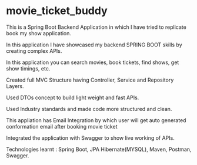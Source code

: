 # movie_ticket_buddy
This is a Spring Boot Backend Application in which I have tried to replicate book my show application.

In this application I have showcased my backend SPRING BOOT skills by creating complex APIs.

In this application you can search movies, book tickets, find shows, get show timings, etc.

Created full MVC Structure having Controller, Service and Repository Layers.

Used DTOs concept to build light weight and fast APIs.

Used Industry standards and made code more structured and clean.

This appliation has Email Integration by which user will get auto generated conformation email after booking movie ticket

Integrated the application with Swagger to show live working of APIs.

Technologies learnt : Spring Boot, JPA Hibernate(MYSQL), Maven, Postman, Swagger.
